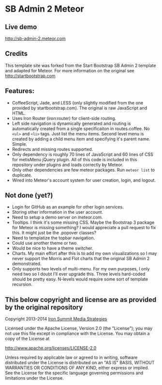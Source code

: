 
# SB Admin 2 Meteor

## Live demo

http://sb-admin-2.meteor.com

## Credits

This template site was forked from the Start Bootstrap SB Admin 2 template and adapted for Meteor. For more information
on the original see http://startbootstrap.com

## Features:

  * CoffeeScript, Jade, and LESS (only slightly modified from the one provided by startbootstrap.com). The original is
    raw JavaScript and HTML.
  * Uses Iron Router (iron:router) for client-side routing.
  * Left side navigation is dynamically generated and routing is automatically created from a single specificaiton
    in routes.coffee. No `<ul>` and `<li>` tags. Just list the menu items. Second level menu is created by adding a
    child menu item and specifying it's parent name. Simple.
  * Redirects and missing routes supported.
  * Only dependency is roughly 70 lines of JavaScript and 60 lines of CSS for metisMenu jQuery plugin. All of this code
    is included in this repository under plugins and loads correctly by Meteor.
  * Only other dependencies are few meteor packages. Run `meteor list` to duplicate.
  * Wired into Meteor's account system for user creation, login, and logout.

## Not done (yet?)

  * Login for GitHub as an example for other login services.
  * Storing other information in the user account.
  * Need to setup a demo server on meteor.com.
  * Tooltips. I think it's some missing CSS. Maybe the Bootstrap 3 package for Meteor is missing something? I would
    appreciate a pull request to fix this. It might just be the .popover classes?
  * Need to templatize the topbar navigation.
  * Could use another theme or two.
  * Would be nice to have a theme switcher.
  * Charts. My main effort after this is to add my own visualizations so I may never support the Morris and Flot charts
    that the original SB Admin 2 demonstrated.
  * Only supports two levels of multi-menu. For my own purposes, I only need two so I doubt I'll ever upgrade this.
    Three levels hard-coded should be pretty easy. N-levels would require some sort of template recursion.

## This below copyright and license are as provided by the original repository

Copyright 2013-2014 [Iron Summit Media Strategies](http://www.ironsummitmedia.com/)

Licensed under the Apache License, Version 2.0 (the "License"); you may not use this file except in compliance with the
License. You may obtain a copy of the License at

http://www.apache.org/licenses/LICENSE-2.0

Unless required by applicable law or agreed to in writing, software distributed under the License is distributed on an
"AS IS" BASIS, WITHOUT WARRANTIES OR CONDITIONS OF ANY KIND, either express or implied. See the License for the specific
language governing permissions and limitations under the License.
